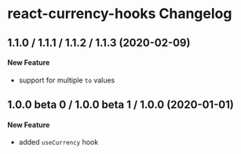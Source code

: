 # react-currency-hooks Changelog

## 1.1.0 / 1.1.1 / 1.1.2 / 1.1.3 (2020-02-09)
#### New Feature
- support for multiple `to` values

## 1.0.0 beta 0 / 1.0.0 beta 1 / 1.0.0 (2020-01-01)
#### New Feature
- added `useCurrency` hook

